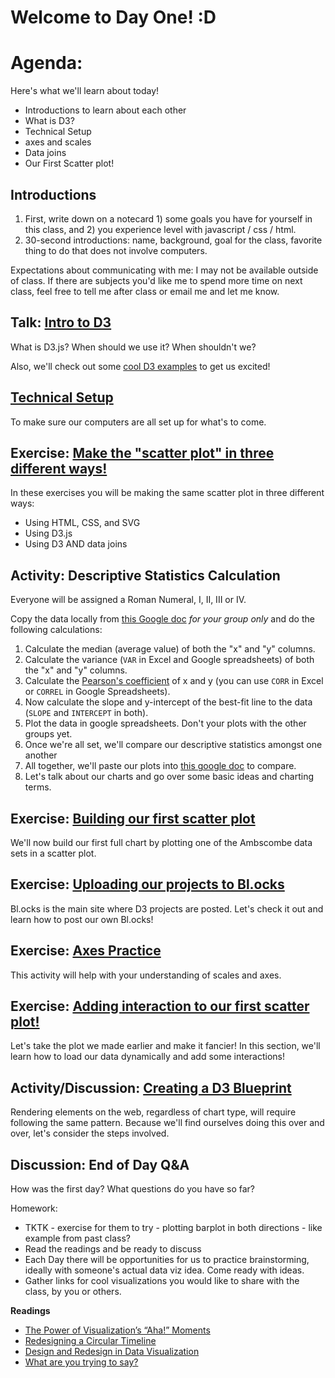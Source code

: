 # Welcome to Day One! :D

# Agenda:

Here's what we'll learn about today!

- Introductions to learn about each other
- What is D3?
- Technical Setup
- axes and scales
- Data joins
- Our First Scatter plot!

## Introductions
1. First, write down on a notecard 1) some goals you have for yourself in this class, and 2) you experience level with javascript / css / html.
2. 30-second introductions: name, background, goal for the class, favorite thing to do that does not involve computers.

Expectations about communicating with me: I may not be available outside of class. If there are subjects you'd like me to spend more time on next class, feel free to tell me after class or email me and let me know.  

## Talk: [Intro to D3](https://github.com/molliemarie/SharedSlides/blob/master/whatIsD3.pdf)

What is D3.js? When should we use it? When shouldn't we?

Also, we'll check out some [cool D3 examples](resources.md) to get us excited!

## [Technical Setup](TechnicalSetup/README.md)
To make sure our computers are all set up for what's to come.

## Exercise: [Make the "scatter plot" in three different ways!](Projects&Exercises/scatter3ways.md)

In these exercises you will be making the same scatter plot in three different ways: 

- Using HTML, CSS, and SVG
- Using D3.js
- Using D3 AND data joins

## Activity: Descriptive Statistics Calculation

Everyone will be assigned a Roman Numeral, I, II, III or IV.

Copy the data locally from [this Google doc](https://docs.google.com/spreadsheets/d/1V26-vVOtnFBlbY7fI3O1jwN3h0mgmfJvzBSklxsQvO0/edit?usp=sharing) *for your group only* and do the following calculations:

 1. Calculate the median (average value) of both the "x" and "y" columns. 
 2. Calculate the variance (`VAR` in Excel and Google spreadsheets) of both the "x" and "y" columns.
 3. Calculate the [Pearson's coefficient](https://en.wikipedia.org/wiki/Pearson_product-moment_correlation_coefficient) of x and y (you can use `CORR` in Excel or `CORREL` in Google Spreadsheets). 
 4. Now calculate the slope and y-intercept of the best-fit line to the data (`SLOPE` and `INTERCEPT` in both). 
 5. Plot the data in google spreadsheets. Don't your plots with the other groups yet.
 6. Once we're all set, we'll compare our descriptive statistics amongst one another
 7. All together, we'll paste our plots into [this google doc](https://docs.google.com/document/d/1KpF8nnCbxweSv3ABEM2xAIu5A7JMqJ4ZQ1z87QZXwpo/edit?usp=sharing) to compare.
 8. Let's talk about our charts and go over some basic ideas and charting terms.

## Exercise: [Building our first scatter plot](Projects&Exercises/anscombeQuartet/anscombe_part1.md)

We'll now build our first full chart by plotting one of the Ambscombe data sets in a scatter plot.

## Exercise: [Uploading our projects to Bl.ocks](TechnicalSetup/blocks.md)

Bl.ocks is the main site where D3 projects are posted. Let's check it out and learn how to post our own Bl.ocks!

## Exercise: [Axes Practice](Projects&Exercises/axesExercise/README.md)

This activity will help with your understanding of scales and axes.

## Exercise: [Adding interaction to our first scatter plot!](Projects&Exercises/anscombeQuartet/anscombe_part2.md)

Let's take the plot we made earlier and make it fancier! In this section, we'll learn how to load our data dynamically and add some interactions!

## Activity/Discussion: [Creating a D3 Blueprint](Projects&Exercises/blueprint/README.md)

Rendering elements on the web, regardless of chart type, will require following the same pattern. Because we'll find ourselves doing this over and over, let's consider the steps involved.

## Discussion: End of Day Q&A

How was the first day? What questions do you have so far?

Homework: 

  - TKTK - exercise for them to try - plotting barplot in both directions - like example from past class?
  - Read the readings and be ready to discuss
  - Each Day there will be opportunities for us to practice brainstorming, ideally with someone's actual data viz idea. Come ready with ideas.
  - Gather links for cool visualizations you would like to share with the class, by you or others.

**Readings**
  - [The Power of Visualization’s “Aha!” Moments](https://hbr.org/2013/03/power-of-visualizations-aha-moment/)
  - [Redesigning a Circular Timeline](http://www.thefunctionalart.com/2015/02/redesigning-circular-timeline.html)
  - [Design and Redesign in Data Visualization](https://medium.com/@hint_fm/design-and-redesign-4ab77206cf9)
  - [What are you trying to say?](http://lulupinney.co.uk/2012/08/what-are-you-trying-to-say/)

